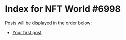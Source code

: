 # Index for NFT World #6998
Posts will be displayed in the order below:

- [Your first post](./001-first.md)

